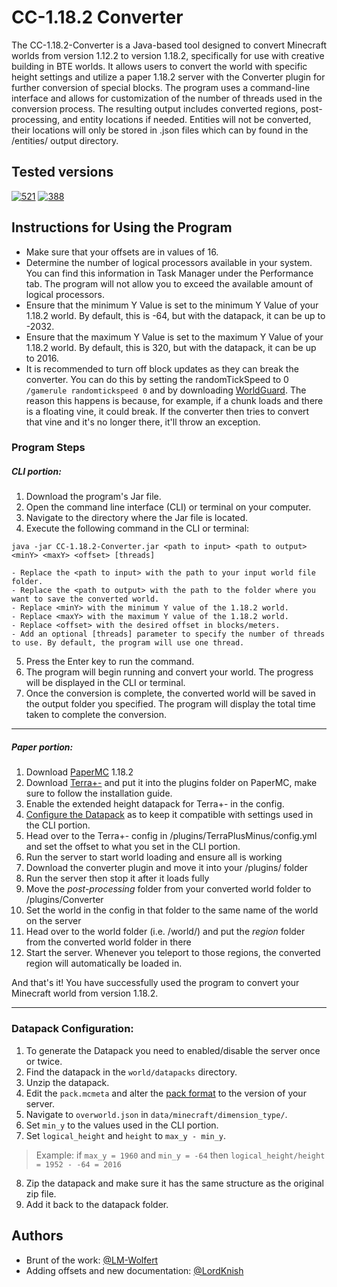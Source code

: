 # CC-1.18.2 Converter

The CC-1.18.2-Converter is a Java-based tool designed to convert Minecraft worlds from version 1.12.2 to version 1.18.2, specifically for use with creative building in BTE worlds. It allows users to convert the world with specific height settings and utilize a paper 1.18.2 server with the Converter plugin for further conversion of special blocks. The program uses a command-line interface and allows for customization of the number of threads used in the conversion process. The resulting output includes converted regions, post-processing, and entity locations if needed. Entities will not be converted, their locations will only be stored in .json files which can by found in the /entities/ output directory.

## Tested versions

[![521](https://img.shields.io/badge/Paper-1.19.4%20%23521-green)](https://api.papermc.io/v2/projects/paper/versions/1.19.4/builds/521/downloads/paper-1.19.4-521.jar)
[![388](https://img.shields.io/badge/Paper-1.18.2%20%23388-green)](https://api.papermc.io/v2/projects/paper/versions/1.18.2/builds/388/downloads/paper-1.18.2-388.jar)


## Instructions for Using the Program
- Make sure that your offsets are in values of 16.
- Determine the number of logical processors available in your system. You can find this information in Task Manager under the Performance tab. The program will not allow you to exceed the available amount of logical processors.
- Ensure that the minimum Y Value is set to the minimum Y Value of your 1.18.2 world. By default, this is -64, but with the datapack, it can be up to -2032.
- Ensure that the maximum Y Value is set to the maximum Y Value of your 1.18.2 world. By default, this is 320, but with the datapack, it can be up to 2016.
- It is recommended to turn off block updates as they can break the converter. You can do this by setting the randomTickSpeed to 0 ````/gamerule randomtickspeed 0```` and by downloading [WorldGuard](https://dev.bukkit.org/projects/worldguard/files). The reason this happens is because, for example, if a chunk loads and there is a floating vine, it could break. If the converter then tries to convert that vine and it's no longer there, it'll throw an exception.

### Program Steps
##### __CLI portion__:
1. Download the program's Jar file.
2. Open the command line interface (CLI) or terminal on your computer.
3. Navigate to the directory where the Jar file is located.
4. Execute the following command in the CLI or terminal:

```java -jar CC-1.18.2-Converter.jar <path to input> <path to output> <minY> <maxY> <offset> [threads]```

    - Replace the <path to input> with the path to your input world file folder.
    - Replace the <path to output> with the path to the folder where you want to save the converted world.
    - Replace <minY> with the minimum Y value of the 1.18.2 world.
    - Replace <maxY> with the maximum Y value of the 1.18.2 world.
    - Replace <offset> with the desired offset in blocks/meters.
    - Add an optional [threads] parameter to specify the number of threads to use. By default, the program will use one thread.
5. Press the Enter key to run the command.
6. The program will begin running and convert your world. The progress will be displayed in the CLI or terminal.
7. Once the conversion is complete, the converted world will be saved in the output folder you specified. The program will display the total time taken to complete the conversion. 
___
##### __Paper portion__:
1. Download [PaperMC](https://papermc.io/) 1.18.2
2. Download [Terra+-](https://github.com/BTE-Germany/TerraPlusMinus) and put it into the plugins folder on PaperMC, make sure to follow the installation guide.
3. Enable the extended height datapack for Terra+- in the config.
4. [Configure the Datapack](#datapack-configuration) as to keep it compatible with settings used in the CLI portion.
5. Head over to the Terra+- config in /plugins/TerraPlusMinus/config.yml and set the offset to what you set in the CLI portion.
6. Run the server to start world loading and ensure all is working
7. Download the converter plugin and move it into your /plugins/ folder
8. Run the server then stop it after it loads fully
9. Move the *post-processing* folder from your converted world folder to /plugins/Converter
10. Set the world in the config in that folder to the same name of the world on the server
11. Head over to the world folder (i.e. /world/) and put the *region* folder from the converted world folder in there
12. Start the server. Whenever you teleport to those regions, the converted region will automatically be loaded in.

And that's it! You have successfully used the program to convert your Minecraft world from version 1.18.2.

---
### __Datapack Configuration:__
1. To generate the Datapack you need to enabled/disable the server once or twice.
2. Find the datapack in the `world/datapacks` directory.
3. Unzip the datapack.
4. Edit the `pack.mcmeta` and alter the [pack format](https://minecraft.fandom.com/wiki/Data_pack#Pack_format) to the version of your server.
5. Navigate to `overworld.json` in `data/minecraft/dimension_type/`.
6. Set `min_y` to the values used in the CLI portion.
7. Set `logical_height` and `height` to `max_y - min_y`.
> Example: if `max_y = 1960` and `min_y = -64` then `logical_height/height = 1952 - -64 = 2016`
8. Zip the datapack and make sure it has the same structure as the original zip file.
9. Add it back to the datapack folder.

## Authors

- Brunt of the work: [@LM-Wolfert](https://www.github.com/LM-Wolfert)
- Adding offsets and new documentation: [@LordKnish](https://github.com/LordKnish)
